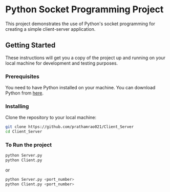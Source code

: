 # Python Socket Programming Project

This project demonstrates the use of Python's socket programming for creating a simple client-server application.

## Getting Started

These instructions will get you a copy of the project up and running on your local machine for development and testing purposes.

### Prerequisites

You need to have Python installed on your machine. You can download Python from [here](https://github.com/prathamrao021/Client_Server).

### Installing

Clone the repository to your local machine:

```bash
git clone https://github.com/prathamrao021/Client_Server
cd Client_Server
```

### To Run the project
```bash
python Server.py
python Client.py
```
or
```bash
python Server.py <port_number>
python Client.py <port_number>
```
